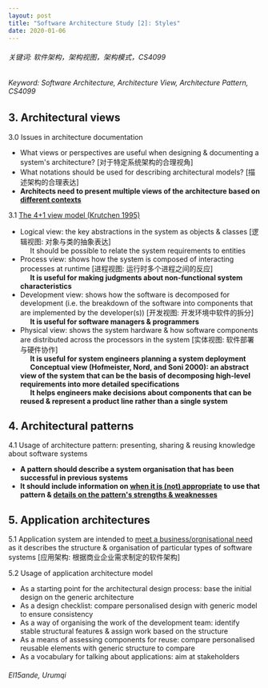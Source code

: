 ```yaml
---
layout: post
title: "Software Architecture Study [2]: Styles"
date: 2020-01-06
---
```

###### _关键词: 软件架构，架构视图，架构模式，CS4099_

###### _Keyword: Software Architecture, Architecture View, Architecture Pattern, CS4099_

## 3. Architectural views

3.0 Issues in architecture documentation  
- What views or perspectives are useful when designing & documenting a system's architecture? [对于特定系统架构的合理视角]  
- What notations should be used for describing architectural models? [描述架构的合理表达]  
- __Architects need to present multiple views of the architecture based on <u>different contexts</u>__

3.1 [The 4+1 view model (Krutchen 1995)](https://www.cs.ubc.ca/~gregor/teaching/papers/4+1view-architecture.pdf)  
- Logical view: the key abstractions in the system as objects & classes [逻辑视图: 对象与类的抽象表达]  
&nbsp;&nbsp;&nbsp;&nbsp;&nbsp;It should be possible to relate the system requirements to entities  
- Process view: shows how the system is composed of interacting processes at runtime [进程视图: 运行时多个进程之间的反应]  
&nbsp;&nbsp;&nbsp;&nbsp;&nbsp;__It is useful for making judgments about non-functional system characteristics__  
- Development view: shows how the software is decomposed for development (i.e. the breakdown of the software into components that are implemented by the developer(s)) [开发视图: 开发环境中软件的拆分]  
&nbsp;&nbsp;&nbsp;&nbsp;&nbsp;__It is useful for software managers & programmers__  
- Physical view: shows the system hardware & how software components are distributed across the processors in the system [实体视图: 软件部署与硬件协作]  
&nbsp;&nbsp;&nbsp;&nbsp;&nbsp;__It is useful for system engineers planning a system deployment__  
&nbsp;&nbsp;&nbsp;&nbsp;&nbsp;__Conceptual view (Hofmeister, Nord, and Soni 2000): an abstract view of the system that can be the basis of decomposing high-level requirements into more detailed specifications__  
&nbsp;&nbsp;&nbsp;&nbsp;&nbsp;__It helps engineers make decisions about components that can be reused & represent a product line rather than a single system__

## 4. Architectural patterns

4.1 Usage of architecture pattern: presenting, sharing & reusing knowledge about software systems  
- __A pattern should describe a system organisation that has been successful in previous systems__  
- __It should include information on <u>when it is (not) appropriate</u> to use that pattern & <u>details on the pattern's strengths & weaknesses</u>__

## 5. Application architectures

5.1 Application system are intended to <u>meet a business/orgnisational need</u> as it describes the structure & organisation of particular types of software systems [应用架构: 根据商业企业需求制定的软件架构]

5.2 Usage of application architecture model  
- As a starting point for the architectural design process: base the initial design on the generic architecture  
- As a design checklist: compare personalised design with generic model to ensure consistency  
- As a way of organising the work of the development team: identify stable structural features & assign work based on the structure  
- As a means of assessing components for reuse: compare personalised reusable elements with generic structure to compare  
- As a vocabulary for talking about applications: aim at stakeholders

###### _El15ande, Urumqi_